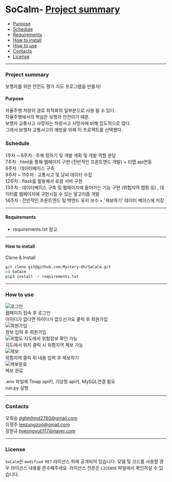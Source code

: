 # SoCalm- [Project summary](#SoCalm)
  - [Purpose](#purpose)
  - [Schedule](#schedule)
  - [Requirements](#requirements)
  - [How to install](#how-to-install)
  - [How to use](#how-to-use)
  - [Contacts](#contacts)
  - [License](#license)

---

### Project summary  

보행자를 위한 안전도 평가 지도 프로그램을 만들자!  

#### Purpose  

자율주행 차량의 경로 최적화의 일부분으로 사용 될 수 있다.  
자율주행에서의 핵심은 보행자 안전이기 때문.  
보행자 교통사고 사망자는 차량사고 사망자에 비해 압도적으로 많다.  
그래서 보행자 교통사고의 예방을 위해 이 프로젝트를 선택했다.  

### Schedule  

1주차 ~ 6주차 : 주제 정하기 및 개발 계획 및 개발 역할 분담  
7주차 : html을 통해 웹페이지 구현 (전반적인 프론트앤드 개발) + 티맵 api연동  
8주차 : 데이터베이스 구축  
9주차 ~ 11주차 : 교통사고 및 날씨 데이터 수집  
12주차 : flask를 활용해서 로컬 서버 구현  
13주차 : 데이터베이스 구축 및 웹페이지에 들어가는 기능 구현 (위험지역 맵핑 등) , 데이터를 웹페이지에 구현시킬 수 있는 알고리즘 개발  
14주차 : 전반적인 프론트엔드 및 백엔드 유지 보수 + '제보하기' 데이터 베이스에 저장  

---

#### Requirements  

* requirements.txt 참고.  

---

#### How to install  

Clone & Install  

```sh
git clone git@github.com:Mystery-Oh/SoCalm.git
cd SoCalm
pip3 install -r requirements.txt
```

---

### How to use  
![로그인](https://github.com/user-attachments/assets/eaf136fe-eed5-4980-941c-24cf1afdd995)  
웹페이지 접속 후 로그인  
아이디가 없다면 아이디가 없으신가요 클릭 후 회원가입  
![회원가입](https://github.com/user-attachments/assets/1ef9ed19-c17f-4a27-9d8a-4a1bfcdfb687)  
정보 입력 후 회원가입  
![위험도]("https://github.com/user-attachments/assets/b621b78c-72ee-4a69-a896-6e88a1cc2be7")
지도에서 위험정보 확인 가능  
지도에서 위치 클릭 시 위험지역 제보 가능  
![제보](https://github.com/user-attachments/assets/6add0f31-a693-4a6d-b6e1-ee7c6038c152)  
위험지역 클릭 뒤 내용 입력 후 제보하기  
![제보완료](https://github.com/user-attachments/assets/3a44fdd8-4bdc-45b5-8647-88f27cc0f5fd)  
제보 완료  

.env 파일에 Tmap api키, 기상청 api키, MySQL연결 필요  
run.py 실행

---

### Contacts  

오희승 dghmltmd2760@gmail.com  
이정주 leezungzoo@gmail.com  
장현규 hyeongyu0117@naver.com  

---

### License  

`SoCalm`은 `modified MIT` 라이선스 하에 공개되어 있습니다. 모델 및 코드를 사용할 경우 라이선스 내용을 준수해주세요. 라이선스 전문은 `LICENSE` 파일에서 확인하실 수 있습니다.  
